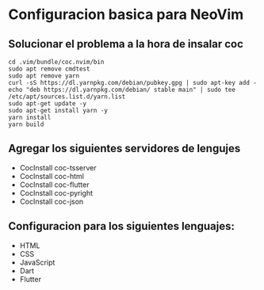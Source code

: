 
# Configuracion basica para NeoVim

## Solucionar el problema a la hora de insalar coc                                                                                                                   

~~~
cd .vim/bundle/coc.nvim/bin
sudo apt remove cmdtest 
sudo apt remove yarn
curl -sS https://dl.yarnpkg.com/debian/pubkey.gpg | sudo apt-key add -
echo "deb https://dl.yarnpkg.com/debian/ stable main" | sudo tee /etc/apt/sources.list.d/yarn.list
sudo apt-get update -y
sudo apt-get install yarn -y
yarn install
yarn build
~~~

## Agregar los siguientes servidores de lengujes

- CocInstall coc-tsserver
- CocInstall coc-html
- CocInstall coc-flutter
- CocInstall coc-pyright
- CocInstall coc-json

## Configuracion para los siguientes lenguajes:
- HTML
- CSS
- JavaScript
- Dart
- Flutter


